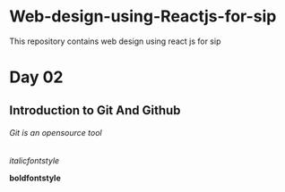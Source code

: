 # Web-design-using-Reactjs-for-sip
This repository contains web design using react js for sip
# Day 02
## Introduction to Git And Github
###### Git is an opensource tool

*italicfontstyle*

**boldfontstyle**
